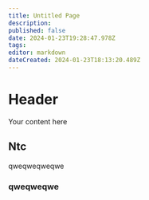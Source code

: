 ```yaml
---
title: Untitled Page
description: 
published: false
date: 2024-01-23T19:28:47.978Z
tags: 
editor: markdown
dateCreated: 2024-01-23T18:13:20.489Z
---
```


# Header

Your content here


## Ntc

qweqweqweqwe

### qweqweqwe